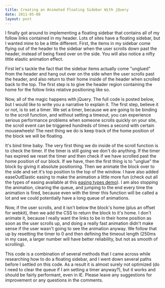 ```yaml
---
title: Creating an Animated Floating Sidebar With jQuery
date: 2011-05-08
layout: post
---
```

<p>I finally got around to implementing a floating sidebar that contains all of my follow links contained in my header. Lots of sites have a floating sidebar, but I wanted mine to be a little different. First, the items in my sidebar come flying out of the header to the sidebar 
when the user scrolls down past the header, instead of being fixed over on the side. You will also notice a nifty little elastic animation effect.</p>

<p>First let's tackle the fact that the sidebar items actually come "unglued" from the header and hang out over on the side when the user scrolls past the header, and also return to their home inside of the header when scrolled back to the top. The first step is to give the header region containing the home for the follow links relative positioning like so.</p>

<script src="http://pastebin.com/embed_js.php?i=nixWwawa"></script>

<p>Now, all of the magic happens with jQuery. The full code is posted below, but I would like to write you a narrative to explain it. The first step, believe it or not, is to set a timer. We set a timer, because we are going to be binding to the scroll function, and without setting a timeout, you can experience serious performance problems when someone scrolls quickly on your site, the scroll event can be triggered hundreds of times a second with certain mousewheels! The next thing we do is keep track of the home position of the block we will be floating.</p>

<p>It's bind time baby. The very first thing we do inside of the scroll function is to check the timer. If the timer is still going we don't do anything. If the timer has expired we reset the timer and then check if we have scrolled past the home position of our block. If we have, then the first thing is to "unglue" the block by giving it absolute positioning. Then we animate the block over to the side and set it's top position to the top of the window. I have also added easeOutElastic easing to make the animation a little more fun (check out all the types of easing available at this <a href="http://hosted.zeh.com.br/mctween/animationtypes.html">easing types demo</a>). I am also stopping the animation, clearing the queue, and jumping to the end every time the animation is fired, because even with the timer this function will be called a lot and we could potentially have a long queue of animations.</p>

<p>Now, if the user scrolls, and it isn't below the block's home (plus an offset for webkit), then we add the CSS to return the block to it's home. I don't animate it, because I really want the links to be in their home position as soon as the user scrolls up, and doing a really fast animation didn't make sense if the user wasn't going to see the animation anyway. We follow that up by resetting the timer to 0 and then defining the timeout length (250ms in my case, a larger number will have better reliability, but not as smooth of scrolling).</p>

<script src="http://pastebin.com/embed_js.php?i=UF9ki0Xa"></script>

<p>This code is a combination of several methods that I came across while researching how to do a floating sidebar, and I went down several paths before I settled on this code. As a result it is almost surely not optimized (do I need to clear the queue if I am setting a timer anyway?), but it works and should be fairly performant, even in IE. Please leave any suggestions for improvement or any questions in the comments.</p>
